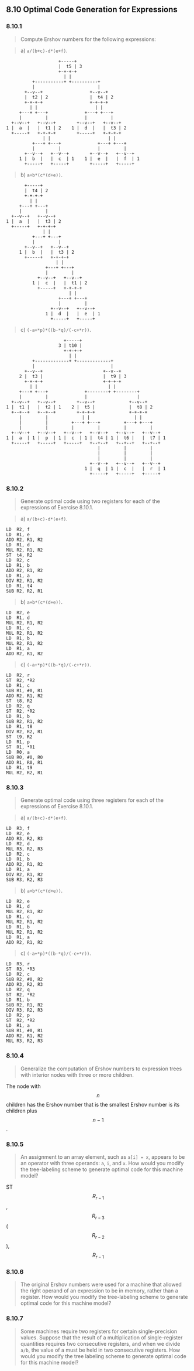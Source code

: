 ## 8.10 Optimal Code Generation for Expressions

### 8.10.1

> Compute Ershov numbers for the following expressions:

> a) `a/(b+c)-d*(e+f)`.

```
                    +-----+
                    |  t5 | 3
                    +-+-+-+
                      | |
          +-----------+ +----------+
          |                        |
       +--v--+                  +--v--+
       |  t2 | 2                |  t4 | 2
       +-+-+-+                  +-+-+-+
         | |                      | |
     +---+ +---+              +---+ +---+
     |         |              |         |
  +--v--+   +--v--+        +--v--+   +--v--+
1 |  a  |   |  t1 | 2    1 |  d  |   |  t3 | 2
  +-----+   +-+-+-+        +-----+   +-+-+-+
              | |                      | |
          +---+ +---+              +---+ +---+
          |         |              |         |
       +--v--+   +--v--+        +--v--+   +--v--+
     1 |  b  |   |  c  | 1    1 |  e  |   |  f  | 1
       +-----+   +-----+        +-----+   +-----+
```

> b) `a+b*(c*(d+e))`.

```
       +-----+
       |  t4 | 2
       +-+-+-+
         | |
     +---+ +---+
     |         |
  +--v--+   +--v--+
1 |  a  |   |  t3 | 2
  +-----+   +-+-+-+
              | |
          +---+ +---+
          |         |
       +--v--+   +--v--+
     1 |  b  |   |  t3 | 2
       +-----+   +-+-+-+
                   | |
               +---+ +---+
               |         |
            +--v--+   +--v--+
          1 |  c  |   |  t1 | 2
            +-----+   +-+-+-+
                        | |
                    +---+ +---+
                    |         |
                 +--v--+   +--v--+
               1 |  d  |   |  e  | 1
                 +-----+   +-----+
```

> c) `(-a+*p)*((b-*q)/(-c+*r))`.

```
                      +-----+
                    3 | t10 |
                      +-+-+-+
                        | |
          +-------------+ +-------------+
          |                             |
       +--v--+                       +--v--+
     2 |  t3 |                       |  t9 | 3
       +-+-+-+                       +-+-+-+
         | |                           | |
     +---+ +---+              +--------+ +--------+
     |         |              |                   |
  +--v--+   +--v--+        +--v--+             +--v--+
1 |  t1 |   |  t2 | 1    2 |  t5 |             |  t8 | 2
  +--+--+   +--+--+        +-+-+-+             +-+-+-+
     |         |             | |                 | |
     |         |         +---+ +---+         +---+ +---+
     |         |         |         |         |         |
  +--v--+   +--v--+   +--v--+   +--v--+   +--v--+   +--v--+
1 |  a  | 1 |  p  | 1 |  c  | 1 |  t4 | 1 |  t6 |   |  t7 | 1
  +-----+   +-----+   +-----+   +--+--+   +--+--+   +--+--+
                                   |         |         |
                                   |         |         |
                                   |         |         |
                                +--v--+   +--v--+   +--v--+
                              1 |  q  | 1 |  c  |   |  r  | 1
                                +-----+   +-----+   +-----+
```

### 8.10.2

> Generate optimal code using two registers for each of the expressions of Exercise 8.10.1.

> a) `a/(b+c)-d*(e+f)`.

```
LD  R2, f
LD  R1, e
ADD R2, R1, R2
LD  R1, d
MUL R2, R1, R2
ST  t4, R2
LD  R2, c
LD  R1, b
ADD R2, R1, R2
LD  R1, a
DIV R2, R1, R2
LD  R1, t4
SUB R2, R2, R1
```

> b) `a+b*(c*(d+e))`.

```
LD  R2, e
LD  R1, d
MUL R2, R1, R2
LD  R1, c
MUL R2, R1, R2
LD  R1, b
MUL R2, R1, R2
LD  R1, a
ADD R2, R1, R2
```

> c) `(-a+*p)*((b-*q)/(-c+*r))`.

```
LD  R2, r
ST  R2, *R2
LD  R1, c
SUB R1, #0, R1
ADD R2, R1, R2
ST  t8, R2
LD  R2, q
ST  R2, *R2
LD  R1, b
SUB R2, R1, R2
LD  R1, t8
DIV R2, R2, R1
ST  t9, R2
LD  R1, p
ST  R1, *R1
LD  R0, a
SUB R0, #0, R0
ADD R1, R0, R1
LD  R1, t9
MUL R2, R2, R1
```

### 8.10.3

> Generate optimal code using three registers for each of the expressions of Exercise 8.10.1.

> a) `a/(b+c)-d*(e+f)`.

```
LD  R3, f
LD  R2, e
ADD R3, R2, R3
LD  R2, d
MUL R3, R2, R3
LD  R2, c
LD  R1, b
ADD R2, R1, R2
LD  R1, a
DIV R2, R1, R2
SUB R3, R2, R3
```

> b) `a+b*(c*(d+e))`.

```
LD  R2, e
LD  R1, d
MUL R2, R1, R2
LD  R1, c
MUL R2, R1, R2
LD  R1, b
MUL R2, R1, R2
LD  R1, a
ADD R2, R1, R2
```

> c) `(-a+*p)*((b-*q)/(-c+*r))`.

```
LD  R3, r
ST  R3, *R3
LD  R2, c
SUB R2, #0, R2
ADD R3, R2, R3
LD  R2, q
ST  R2, *R2
LD  R1, b
SUB R2, R1, R2
DIV R3, R2, R3
LD  R2, p
ST  R2, *R2
LD  R1, a
SUB R1, #0, R1
ADD R2, R1, R2
MUL R3, R2, R3
```

### 8.10.4

> Generalize the computation of Ershov numbers to expression trees with interior nodes with three or more children.

The node with $$n$$ children has the Ershov number that is the smallest Ershov number is its children plus $$n - 1$$.

### 8.10.5

> An assignment to an array element, such as `a[i] = x`, appears to be an operator with three operands: `a`, `i`, and `x`. How would you modify the tree-labeling scheme to generate optimal code for this machine model?

ST $$R_{r-1}$$, $$R_{r-3}$$($$R_{r-2}$$), $$R_{r-1}$$

### 8.10.6

> The original Ershov numbers were used for a machine that allowed the right operand of an expression to be in memory, rather than a register. How would you modify the tree-labeling scheme to generate optimal code for this machine model?

### 8.10.7

> Some machines require two registers for certain single-precision values. Suppose that the result of a multiplication of single-register quantities requires two consecutive registers, and when we divide `a/b`, the value of a must be held in two consecutive registers. How would you modify the tree labeling scheme to generate optimal code for this machine model?
